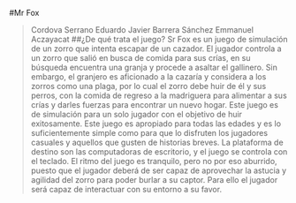 #Mr Fox
>Cordova Serrano Eduardo Javier 
>Barrera Sánchez Emmanuel Aczayacat
##¿De qué trata el juego?
Sr Fox es un juego de simulación de un zorro que intenta escapar de un cazador. El jugador controla a un zorro que salió en busca de comida para sus crías, en su búsqueda encuentra una granja y procede a asaltar el gallinero. Sin embargo, el granjero es aficionado a la cazaría y considera a los zorros como una plaga, por lo cual el zorro debe huir de él y sus perros, con la comida de regreso a la madriguera para alimentar a sus crías y darles fuerzas para encontrar un nuevo hogar.
Este juego es de simulación para un solo jugador con el objetivo de huir exitosamente.
Este juego es apropiado para todas las edades y es lo suficientemente simple como para que lo disfruten los jugadores casuales y aquellos que gusten de historias breves. La plataforma de destino son las computadoras de escritorio, y el juego se controla con el teclado.
El ritmo del juego es tranquilo, pero no por eso aburrido, puesto que el jugador deberá de ser capaz de aprovechar la astucia y agilidad del zorro para poder burlar a su captor. Para ello el jugador será capaz de interactuar con su entorno a su favor.
